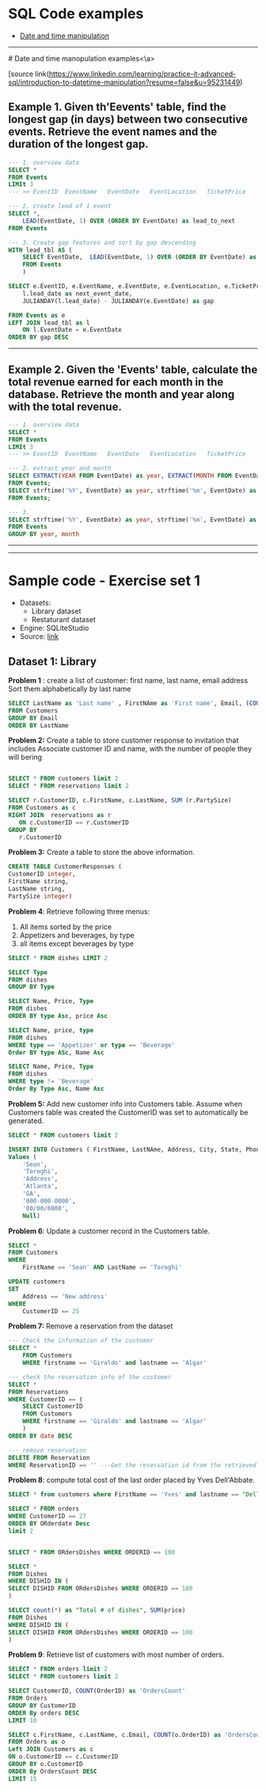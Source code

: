# SQL Code examples

- [Date and time manipulation](#date)



---
<a id= 'date'># Date and time manopulation examples<\a>

[source link(https://www.linkedin.com/learning/practice-it-advanced-sql/introduction-to-datetime-manipulation?resume=false&u=95231449)

## Example 1. Given th'Eevents' table,  find the longest gap (in days) between two consecutive events. Retrieve the event names and the duration of the longest gap.
```sql
--- 1. overview data
SELECT *
FROM Events
LIMIt 3
--- >> EventID	EventName	EventDate	EventLocation	TicketPrice

--- 2. create lead of 1 event
SELECT *, 
    LEAD(EventDate, 1) OVER (ORDER BY EventDate) as lead_to_next
FROM Events

--- 3. Create gap features and sort by gap descending
WITH lead_tbl AS (
    SELECT EventDate,  LEAD(EventDate, 1) OVER (ORDER BY EventDate) as lead_date
    FROM Events
    )

SELECT e.EventID, e.EventName, e.EventDate, e.EventLocation, e.TicketPrice,
    l.lead_date as next_event_date, 
    JULIANDAY(l.lead_date) - JULIANDAY(e.EventDate) as gap

FROM Events as e
LEFT JOIN lead_tbl as l
    ON l.EventDate = e.EventDate
ORDER BY gap DESC
```

---
## Example 2. Given the 'Events' table, calculate the total revenue earned for each month in the database. Retrieve the month and year along with the total revenue.

```sql
--- 1. overview data
SELECT *
FROM Events
LIMIt 3
--- >> EventID	EventName	EventDate	EventLocation	TicketPrice

--- 2. extract year and month
SELECT EXTRACT(YEAR FROM EventDate) as year, EXTRACT(MONTH FROM EventDate) as month
FROM Events;
SELECT strftime('%Y', EventDate) as year, strftime('%m', EventDate) as month
FROM Events;

--- 3. 
SELECT strftime('%Y', EventDate) as year, strftime('%m', EventDate) as month, SUM(TicketPrice) as revenue
FROM Events
GROUP BY year, month

```


---
---

<h1>Sample code - Exercise set 1</h1>

- Datasets:
  - Library dataset
  - Restaturant dataset
- Engine: SQLiteStudio
- Source: [link](https://www.linkedin.com/learning/level-up-sql)

## Dataset 1: Library

__Problem 1__ : create  a list of customer: first name, last name, email address
Sort them alphabetically by last name
```sql
SELECT LastName as 'Last name' , FirstNAme as 'First name', Email, (COUNT(Email))
FROM Customers
GROUP BY Email
ORDER BY LastName
```


__Problem 2:__ Create a table to store customer response to invitation that includes
Associate customer ID and name, with the number of people they will bering

 ```sql

SELECT * FROM customers limit 2
SELECT * FROM reservations limit 2

SELECT r.CustomerID, c.FirstName, c.LastName, SUM (r.PartySize)
FROM Customers as c
RIGHT JOIN  reservations as r
    ON c.CustomerID == r.CustomerID
GROUP BY
    r.CustomerID
```

__Problem 3:__ Create a table to store the above information.
```sql
CREATE TABLE CustomerResponses (
CustomerID integer,
FirstName string,
LastName string,
PartySize integer)
```


__Problem 4__: Retrieve following three menus:
1. All items sorted by the price
2. Appetizers and beverages, by type
3. all items except beverages by type
```sql
SELECT * FROM dishes LIMIT 2

SELECT Type
FROM dishes
GROUP BY Type

SELECT Name, Price, Type
FROM dishes
ORDER BY type Asc, price Asc

SELECT Name, price, type
FROM dishes
WHERE type == 'Appetizer' or type == 'Beverage'
Order BY type ASc, Name Asc

SELECT Name, Price, Type
FROM dishes
WHERE type != 'Beverage'
Order By Type Asc, Name Asc
```

__Problem 5:__ Add new customer info into Customers table. Assume when Customers table was created the CustomerID was set to automatically be generated.

```sql
SELECT * FROM customers limit 2

INSERT INTO Customers ( FirstName, LastNAme, Address, City, State, Phone, Birthday, FavoriteDish)
Values (
    'Sean',
    'Toroghi',
    'Address',
    'Atlanta',
    'GA',
    '000-000-0000',
    '00/00/0000',
    Null)
```

__Problem 6__: Update a customer record in the Customers table.
```sql
SELECT *
FROM Customers
WHERE 
    FirstName == 'Sean' AND LastName == 'Toroghi'

UPDATE customers
SET 
    Address == 'New address'
WHERE 
    CustomerID == 25
```

__Problem 7:__ Remove a reservation from the dataset
```sql
--- Check the information of the customer
SELECT *
    FROM Customers
    WHERE firstname == 'Giraldo' and lastname == 'Algar'

--- check the reservation info of the customer
SELECT *
FROM Reservations
WHERE CustomerID == (
    SELECT CustomerID
    FROM Customers
    WHERE firstname == 'Giraldo' and lastname == 'Algar'
    )
ORDER BY date DESC

--- remove reservation
DELETE FROM Reservation
WHERE ReservationID == '' ---Get the reservation id from the retrieved info above
```

__Problem 8__: compute total cost of the last order placed by Yves Dell'Abbate.
```sql
SELECT * from customers where FirstName == 'Yves' and lastname == "Dell'Abbate"

SELECT * FROM orders 
WHERE CustomerID == 27
ORDER BY ORderdate Desc 
limit 2 


SELECT * FROM ORdersDishes WHERE ORDERID == 100

SELECT * 
FROM Dishes
WHERE DISHID IN (
SELECT DISHID FROM ORdersDishes WHERE ORDERID == 100
)

SELECT count(*) as "Total # of dishes", SUM(price)
FROM Dishes
WHERE DISHID IN (
SELECT DISHID FROM ORdersDishes WHERE ORDERID == 100
)
```

__Problem 9__: Retrieve list of customers with most number of orders.
```sql
SELECT * FROM orders limit 2
SELECT * FROM customers limit 2

SELECT CustomerID, COUNT(OrderID) as 'OrdersCount'
FROM Orders
GROUP BY CustomerID
ORDER By orders DESC
LIMIT 10

SELECT c.FirstName, c.LastName, c.Email, COUNT(o.OrderID) as 'OrdersCount'
FROM Orders as o
Left JOIN Customers as c
ON o.CustomerID == c.CustomerID
GROUP BY o.CustomerID
ORDER By OrdersCount DESC
LIMIT 15
```







